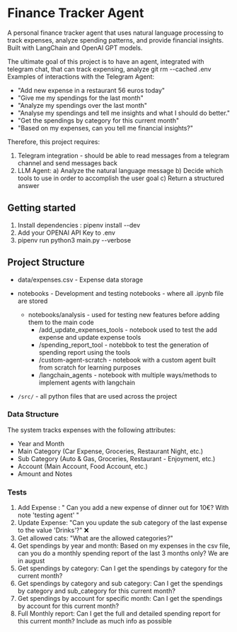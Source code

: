 
# Finance Tracker Agent

A personal finance tracker agent that uses natural language processing to track expenses, analyze spending patterns, and provide financial insights. Built with LangChain and OpenAI GPT models.

The ultimate goal of this project is to have an agent, integrated with telegram chat, that can track expensing, analyze git rm --cached .env
Examples of interactions with the Telegram Agent:
   - "Add new expense in a restaurant 56 euros today"
   - "Give me my spendings for the last month"
   - "Analyze my spendings over the last month"
   - "Analyse my spendings and tell me insights and what I should do better."
   - "Get the spendings by category for this current month"
   - "Based on my expenses, can you tell me financial insights?"

Therefore, this project requires:
1. Telegram integration - should be able to read messages from a telegram channel and send messages back
2. LLM Agent:
   a) Analyze the natural language message
   b) Decide which tools to use in order to accomplish the user goal
   c) Return a structured answer



## Getting started
1. Install dependencies : pipenv install --dev
2. Add your OPENAI API Key to .env
3. pipenv run python3 main.py --verbose
## Project Structure

- data/expenses.csv - Expense data storage

- notebooks - Development and testing notebooks - where all .ipynb file are stored
  - notebooks/analysis - used for testing new features before adding them to the main code
      - /add_update_expenses_tools - notebook used to test the add expense and update expense tools
      - /spending_report_tool - notebbok to test the generation of spending report using the tools
      - /custom-agent-scratch - notebook with a custom agent built from scratch for learning purposes
      - /langchain_agents - notebook with multiple ways/methods to implement agents with langchain
- `/src/` - all python files that are used across the project




### Data Structure
The system tracks expenses with the following attributes:
- Year and Month
- Main Category (Car Expense, Groceries, Restaurant Night, etc.)
- Sub Category (Auto & Gas, Groceries, Restaurant - Enjoyment, etc.)
- Account (Main Account, Food Account, etc.)
- Amount and Notes



### Tests

1. Add Expense : " Can you add a new expense of dinner out for 10€? With note 'testing agent' "
2. Update Expense: "Can you update the sub category of the last expense to the value 'Drinks'?"  ❌ 
3. Get allowed cats: "What are the allowed categories?"
4. Get spendings by year and month: Based on my expenses in the csv file, can you do a monthly spending report of the last 3 months only? We are in august
5. Get spendings by category: Can I get the spendings by category for the current month?
6. Get spendings by category and sub category: Can I get the spendings by category and sub_category for this current month?
7. Get spendings by account for specific month: Can I get the spendings by account for this current month?
8. Full Monthly report: Can I get the full and detailed spending report for this current month? Include as much info as possible